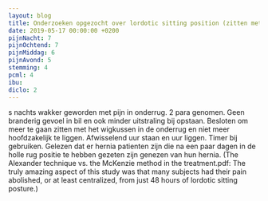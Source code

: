 ```yaml
---
layout: blog
title: Onderzoeken opgezocht over lordotic sitting position (zitten met holle rug)
date: 2019-05-17 00:00:00 +0200
pijnNacht: 7
pijnOchtend: 7
pijnMiddag: 6
pijnAvond: 5
stemming: 4
pcml: 4
ibu: 
diclo: 2
---
```


s nachts wakker geworden met pijn in onderrug. 2 para genomen. Geen branderig gevoel in bil en ook minder uitstraling bij opstaan. Besloten om meer te gaan zitten met het wigkussen in de onderrug en niet meer hoofdzakelijk te liggen. Afwisselend uur staan en uur liggen. Timer bij gebruiken. Gelezen dat er hernia patienten zijn die na een paar dagen in de holle rug positie te hebben gezeten zijn genezen van hun hernia. (The Alexander technique vs. the McKenzie method in the treatment.pdf: The truly amazing aspect of this study was that many subjects had their pain abolished, or at least centralized, from just 48 hours of lordotic sitting posture.)

